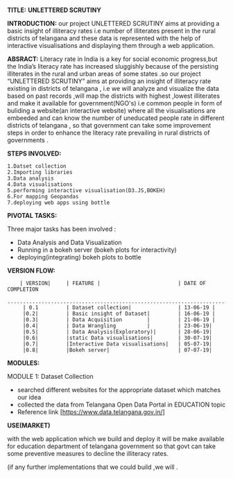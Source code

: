 **TITLE:**                                                                                      **UNLETTERED SCRUTINY**
                                                                  
**INTRODUCTION:**
 our project UNLETTERED SCRUTINY aims at providing a basic insight of illiteracy rates i.e number of illiterates present in the rural districts of telangana and these data is represented with the help of interactive visualisations 
and displaying them through  a web application. 


**ABSRACT:**
Literacy rate in India is a key for social economic progress,but the India’s literacy rate has increased sluggishly because of the persisting illiterates in the rural and urban areas 
of some states .so our project “UNLETTERED SCRUTINY” aims at providing an insight of illiteracy rate existing in districts of telangana ,
i.e we will analyze and visualize the data based on past records ,will map the districts with highest ,lowest illiterates
and make it available for government(NGO's) i.e common people in form of buliding a website(an interactive website) where all the visualisations are embeeded and can know  the number of uneducated people rate in different districts of telangana ,
so that government can take some improvement steps in order to enhance the literacy rate prevailing in rural districts of governments .


**STEPS INVOLVED:**

    1.Datset collection
    2.Importing libraries
    3.Data analysis 
    4.Data visualisations
    5.performing interactive visualisation(D3.JS,BOKEH)
    6.For mapping Geopandas
    7.deploying web apps using bottle
  
  
  **PIVOTAL TASKS:**
  
  Three major tasks has  been involved :
  
  *  Data Analysis and Data Visualization
  *  Running in a bokeh server (bokeh plots for interactivity)
  * deploying(integrating) bokeh plots to bottle
 
        
  **VERSION FLOW:** 

        | VERSION|     | FEATURE |                         | DATE OF COMPLETION 
        ........................................................................
         | 0.1         | Dataset collection|               | 13-06-19 |
         |0.2|         | Basic insight of Dataset|         | 16-06-19 |
         |0.3|         | Data Acquisition        |         | 21-06-19 |
         |0.4|         | Data Wrangling          |         | 23-06-19|
         |0.5|         | Data Analysis(Exploratory)|       | 28-06-19|
         |0.6|         |static Data visualisations|        | 30-07-19|
         |0.7|         |Interactive Data visualisations|   | 05-07-19|
         |0.8|         |Bokeh server|                      | 07-07-19|
         
 **MODULES:**
   
   MODULE 1: Dataset Collection
* searched different websites for the appropriate dataset which matches our idea
* collected the data from Telangana Open Data Portal in EDUCATION topic
* Reference link  [https://www.data.telangana.gov.in/]

**USE(MARKET)**

   with the web application which we build and deploy it will be make available for  education department of telangana government so that govt can take some preventive measures to decline the illiteracy rates.
    

(if any further implementations that we could build ,we will .